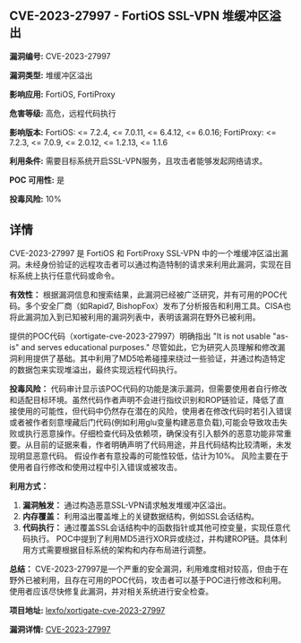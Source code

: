 ## CVE-2023-27997 - FortiOS SSL-VPN 堆缓冲区溢出

**漏洞编号:** CVE-2023-27997

**漏洞类型:** 堆缓冲区溢出

**影响应用:** FortiOS, FortiProxy

**危害等级:** 高危，远程代码执行

**影响版本:** FortiOS: <= 7.2.4, <= 7.0.11, <= 6.4.12, <= 6.0.16; FortiProxy: <= 7.2.3, <= 7.0.9, <= 2.0.12, <= 1.2.13, <= 1.1.6

**利用条件:** 需要目标系统开启SSL-VPN服务，且攻击者能够发起网络请求。

**POC 可用性:** 是

**投毒风险:** 10%

## 详情

CVE-2023-27997 是 FortiOS 和 FortiProxy SSL-VPN 中的一个堆缓冲区溢出漏洞。未经身份验证的远程攻击者可以通过构造特制的请求来利用此漏洞，实现在目标系统上执行任意代码或命令。 

**有效性：**
根据漏洞信息和搜索结果，此漏洞已经被广泛研究，并有可用的POC代码。多个安全厂商（如Rapid7, BishopFox）发布了分析报告和利用工具。CISA也将此漏洞加入到已知被利用的漏洞列表中，表明该漏洞在野外已被利用。

提供的POC代码（xortigate-cve-2023-27997）明确指出 "It is not usable \"as-is\" and serves educational purposes."  尽管如此，它为研究人员理解和修改漏洞利用提供了基础。其中利用了MD5哈希碰撞来绕过一些验证，并通过构造特定的数据包来实现堆溢出，最终实现远程代码执行。

**投毒风险：**
代码审计显示该POC代码的功能是演示漏洞，但需要使用者自行修改和适配目标环境。虽然代码作者声明不会进行指纹识别和ROP链验证，降低了直接使用的可能性，但代码中仍然存在潜在的风险，使用者在修改代码时若引入错误或者被作者刻意埋藏后门代码(例如利用glu变量构建恶意负载),可能会导致攻击失败或执行恶意操作。仔细检查代码及依赖项，确保没有引入额外的恶意功能非常重要。从目前的证据来看，作者明确声明了代码用途，并且代码结构比较清晰，未发现明显恶意代码。 假设作者有意投毒的可能性较低，估计为10%。 风险主要在于使用者自行修改和使用过程中引入错误或被攻击。

**利用方式：**
1.  **漏洞触发：**  通过构造恶意SSL-VPN请求触发堆缓冲区溢出。
2.  **内存覆盖：**  利用溢出覆盖堆上的关键数据结构，例如SSL会话结构。
3.  **代码执行：**  通过覆盖SSL会话结构中的函数指针或其他可控变量，实现任意代码执行。 POC中提到了利用MD5进行XOR异或绕过，并构建ROP链。具体利用方式需要根据目标系统的架构和内存布局进行调整。

**总结：**
CVE-2023-27997是一个严重的安全漏洞，利用难度相对较高，但由于在野外已被利用，且存在可用的POC代码，攻击者可以基于POC进行修改和利用。使用者应该尽快修复此漏洞，并对相关系统进行安全检查。

**项目地址:** [lexfo/xortigate-cve-2023-27997](https://github.com/lexfo/xortigate-cve-2023-27997)

**漏洞详情:** [CVE-2023-27997](https://nvd.nist.gov/vuln/detail/CVE-2023-27997)